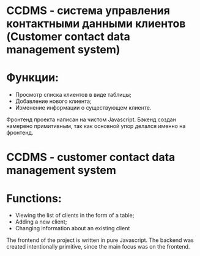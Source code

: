 # CCDMS - система управления контактными данными клиентов (Customer contact data management system)

# Функции:
- Просмотр списка клиентов в виде таблицы;
- Добавление нового клиента;
- Изменение информации о существующем клиенте.

Фронтенд проекта написан на чистом Javascript.
Бэкенд создан намерено примитивным, так как основной упор делался именно на фронтенд.


# CCDMS - customer contact data management system

# Functions:
- Viewing the list of clients in the form of a table;
- Adding a new client;
- Changing information about an existing client

The frontend of the project is written in pure Javascript.
The backend was created intentionally primitive, since the main focus was on the frontend.
